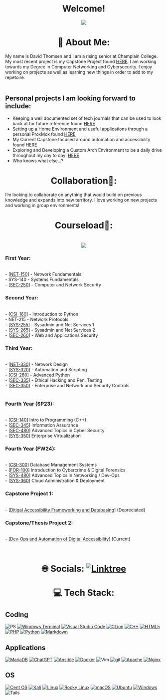 <div align="center">

# Welcome!

![](https://media.giphy.com/media/Bl6VoPv34mX2E/giphy.gif)

</div>

<div align="center">

  # 💫 About Me:

</div>

My name is David Thomsen and I am a rising senior at Champlain College. My most recent project is my Capstone Project found [HERE](https://github.com/dthomsen116/AccessibilityAutomation). I am working towards my Degree in Computer Networking and Cybersecurity. I enjoy working on projects as well as learning new things in order to add to my repetoire.  
<br>

## Personal projects I am looking forward to include:
- Keeping a well documented set of tech journals that can be used to look back at for future reference found [HERE](https://github.com/dthomsen116/dthomsen116/edit/main/README.md#courseload)
- Setting up a Home Environment and useful applications through a personal ProxMox found [HERE](https://github.com/dthomsen116/Capstone23-24/wiki/Design-Project-1)
- My Current Capstone focused around automation and accessibility found [HERE](https://github.com/dthomsen116/AccessibilityAutomation)
- Exploring and Developing a Custom Arch Environment to be a daily drive throughout my day to day: [HERE](https://github.com/dthomsen116/DotFiles)
- Who knows what else...?


<div align="center">

  # Collaboration👯: 

</div>

I’m looking to collaborate on anything that would build on previous knowledge and expands into new territory. I love working on new projects and working in group environments!


<div align="center">

  # Courseload🌱:

  # ![](https://img.shields.io/badge/Maintained%3F-yes-green.svg)
  
</div>

<div>
 
  ### First Year:
  
  <br>- [[NET-150](https://github.com/dthomsen116/NET150/wiki)] - Network Fundamentals
  <br>- SYS-140 - Systems Fundamentals
  <br>- [[SEC-250](https://github.com/dthomsen116/SEC-250/tree/main)] - Computer and Network Security
  
  ### Second Year:
  
  <br>- [[CSI-160](https://github.com/dthomsen116/CSI-160/tree/main)] - Introduction to Python
  <br>- NET-215 - Network Protocols
  <br>- [[SYS-255](https://github.com/dthomsen116/SYS-255)] - Sysadmin and Net Services 1
  <br>- [[SYS-265](https://github.com/dthomsen116/SYS-265)] - Sysadmin and Net Services 2
  <br>- [[SEC-260](https://github.com/dthomsen116/SEC-260)] - Web and Applications Security
  
  ### Third Year:
  
  <br>- [[NET-330](https://github.com/dthomsen116/NET-330)] - Network Design
  <br>- [[SYS-320](https://github.com/dthomsen116/SYS-320)] - Automation and Scripting
  <br>- [[CSI-260](https://github.com/dthomsen116/CSI-260/tree/main)] - Advanced Python
  <br>- [[SEC-335](https://github.com/dthomsen116/SEC-335/wiki)] - Ethical Hacking and Pen. Testing
  <br>- [[SEC-350](https://github.com/dthomsen116/SEC-350/wiki)] - Enterprise and Network and Security Controls<br><br>
  
  ### Fourth Year (SP23):
  
  <br>- [[CSI-140](https://github.com/dthomsen116/CSI-140)] Intro to Programming (C++)
  <br>- [[SEC-345](https://github.com/dthomsen116/SEC-345)] Information Assurance 
  <br>- [[SEC-480](https://github.com/dthomsen116/SEC-480)] Advanced Topics in Cyber Security
  <br>- [[SYS-350](https://github.com/dthomsen116/SYS-350)] Enterprise Virtualization
  
  ### Fourth Year (FW24):
  
  <br>- [[CSI-300](https://github.com/dthomsen116/CSI-300)] Database Management Systems
  <br>- [[FOR-100](https://github.com/dthomsen116/FOR-100)] Introduction to Cybercrime & Digital Forensics 
  <br>- [[SYS-480](https://github.com/dthomsen116/SYS-480)] Advanced Topics in Networking / Dev-Ops
  <br>- [[SYS-360](https://github.com/dthomsen116/SYS-360)] Cloud Administration & Deployment
  
  ### Capstone Project 1: 
  <br>- [[Ditigal Accessibility Frameworking and Databasing](https://github.com/dthomsen116/Capstone23-24)] (Depreciated)
  ### Capstone/Thesis Project 2: 
  <br>- [[Dev-Ops and Automation of Digital Accessibility](https://github.com/dthomsen116/AccessibilityAutomation)] (Current)

</div>
<br>

<div align="center">

  # 🌐 Socials: [![Linktree](https://img.shields.io/badge/linktree-39E09B?style=for-the-badge&logo=linktree&logoColor=white)](https://linktr.ee/dthomsen)
  
</div>

<div align="center">
  
  # 💻 Tech Stack:

</div>

## Coding 

![PS](https://img.shields.io/badge/Powershell-2CA5E0?style=for-the-badge&logo=powershell&logoColor=white)
[![Windows Terminal](https://img.shields.io/badge/Windows%20Terminal-%234D4D4D.svg?style=for-the-badge&logo=windows-terminal&logoColor=white)](https://img.shields.io/badge/Windows%20Terminal-%234D4D4D.svg?style=for-the-badge&logo=windows-terminal&logoColor=white)
[![Visual Studio Code](https://img.shields.io/badge/Visual%20Studio%20Code-0078d7.svg?style=for-the-badge&logo=visual-studio-code&logoColor=white)](https://img.shields.io/badge/Visual%20Studio%20Code-0078d7.svg?style=for-the-badge&logo=visual-studio-code&logoColor=white)
[![CLion](https://img.shields.io/badge/CLion-black?style=for-the-badge&logo=clion&logoColor=white)](https://img.shields.io/badge/CLion-black?style=for-the-badge&logo=clion&logoColor=white)
[![C++](https://img.shields.io/badge/c++-%2300599C.svg?style=for-the-badge&logo=c%2B%2B&logoColor=white)](https://img.shields.io/badge/c++-%2300599C.svg?style=for-the-badge&logo=c%2B%2B&logoColor=white)
[![HTML5](https://img.shields.io/badge/html5-%23E34F26.svg?style=for-the-badge&logo=html5&logoColor=white)](https://img.shields.io/badge/html5-%23E34F26.svg?style=for-the-badge&logo=html5&logoColor=white)
[![PHP](https://img.shields.io/badge/php-%23777BB4.svg?style=for-the-badge&logo=php&logoColor=white)](https://img.shields.io/badge/php-%23777BB4.svg?style=for-the-badge&logo=php&logoColor=white)
[![Python](https://img.shields.io/badge/python-3670A0?style=for-the-badge&logo=python&logoColor=ffdd54)](https://img.shields.io/badge/python-3670A0?style=for-the-badge&logo=python&logoColor=ffdd54)
[![Markdown](https://img.shields.io/badge/markdown-%23000000.svg?style=for-the-badge&logo=markdown&logoColor=white)](https://img.shields.io/badge/markdown-%23000000.svg?style=for-the-badge&logo=markdown&logoColor=white)




## Applications

[![MariaDB](https://img.shields.io/badge/MariaDB-003545?style=for-the-badge&logo=mariadb&logoColor=white)](https://img.shields.io/badge/MariaDB-003545?style=for-the-badge&logo=mariadb&logoColor=white)
[![ChatGPT](https://img.shields.io/badge/chatGPT-74aa9c?style=for-the-badge&logo=openai&logoColor=white)](https://img.shields.io/badge/chatGPT-74aa9c?style=for-the-badge&logo=openai&logoColor=white)
[![Ansible](https://img.shields.io/badge/ansible-%231A1918.svg?style=for-the-badge&logo=ansible&logoColor=white)](https://img.shields.io/badge/ansible-%231A1918.svg?style=for-the-badge&logo=ansible&logoColor=white)
[![Docker](https://img.shields.io/badge/docker-%230db7ed.svg?style=for-the-badge&logo=docker&logoColor=white)](https://img.shields.io/badge/docker-%230db7ed.svg?style=for-the-badge&logo=docker&logoColor=white)
![Vim](https://img.shields.io/badge/VIM-%2311AB00.svg?&style=for-the-badge&logo=vim&logoColor=white)
![git](https://img.shields.io/badge/GIT-E44C30?style=for-the-badge&logo=git&logoColor=white)
[![Apache](https://img.shields.io/badge/apache-%23D42029.svg?style=for-the-badge&logo=apache&logoColor=white)](https://img.shields.io/badge/apache-%23D42029.svg?style=for-the-badge&logo=apache&logoColor=white)
[![Nginx](https://img.shields.io/badge/nginx-%23009639.svg?style=for-the-badge&logo=nginx&logoColor=white)](https://img.shields.io/badge/nginx-%23009639.svg?style=for-the-badge&logo=nginx&logoColor=white)

## OS

[![Cent OS](https://img.shields.io/badge/cent%20os-002260?style=for-the-badge&logo=centos&logoColor=F0F0F0)](https://img.shields.io/badge/cent%20os-002260?style=for-the-badge&logo=centos&logoColor=F0F0F0)
[![Kali](https://img.shields.io/badge/Kali-268BEE?style=for-the-badge&logo=kalilinux&logoColor=white)](https://img.shields.io/badge/Kali-268BEE?style=for-the-badge&logo=kalilinux&logoColor=white)
[![Linux](https://img.shields.io/badge/Linux-FCC624?style=for-the-badge&logo=linux&logoColor=black)](https://img.shields.io/badge/Linux-FCC624?style=for-the-badge&logo=linux&logoColor=black)
[![Rocky Linux](https://img.shields.io/badge/-Rocky%20Linux-%2310B981?style=for-the-badge&logo=rockylinux&logoColor=white)](https://img.shields.io/badge/-Rocky%20Linux-%2310B981?style=for-the-badge&logo=rockylinux&logoColor=white)
[![macOS](https://img.shields.io/badge/mac%20os-000000?style=for-the-badge&logo=macos&logoColor=F0F0F0)](https://img.shields.io/badge/mac%20os-000000?style=for-the-badge&logo=macos&logoColor=F0F0F0)
[![Ubuntu](https://img.shields.io/badge/Ubuntu-E95420?style=for-the-badge&logo=ubuntu&logoColor=white)](https://img.shields.io/badge/Ubuntu-E95420?style=for-the-badge&logo=ubuntu&logoColor=white)
[![Windows](https://img.shields.io/badge/Windows-0078D6?style=for-the-badge&logo=windows&logoColor=white)](https://img.shields.io/badge/Windows-0078D6?style=for-the-badge&logo=windows&logoColor=white)
![Tails](https://img.shields.io/badge/Tails%20-56347C?&style=for-the-badge&logo=tails&logoColor=white)


